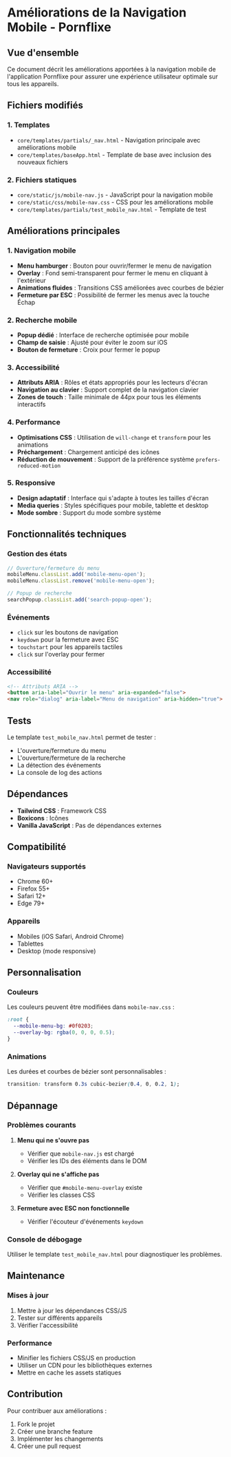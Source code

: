 # Améliorations de la Navigation Mobile - Pornflixe

## Vue d'ensemble

Ce document décrit les améliorations apportées à la navigation mobile de l'application Pornflixe pour assurer une expérience utilisateur optimale sur tous les appareils.

## Fichiers modifiés

### 1. Templates
- `core/templates/partials/_nav.html` - Navigation principale avec améliorations mobile
- `core/templates/baseApp.html` - Template de base avec inclusion des nouveaux fichiers

### 2. Fichiers statiques
- `core/static/js/mobile-nav.js` - JavaScript pour la navigation mobile
- `core/static/css/mobile-nav.css` - CSS pour les améliorations mobile
- `core/templates/partials/test_mobile_nav.html` - Template de test

## Améliorations principales

### 1. Navigation mobile
- **Menu hamburger** : Bouton pour ouvrir/fermer le menu de navigation
- **Overlay** : Fond semi-transparent pour fermer le menu en cliquant à l'extérieur
- **Animations fluides** : Transitions CSS améliorées avec courbes de bézier
- **Fermeture par ESC** : Possibilité de fermer les menus avec la touche Échap

### 2. Recherche mobile
- **Popup dédié** : Interface de recherche optimisée pour mobile
- **Champ de saisie** : Ajusté pour éviter le zoom sur iOS
- **Bouton de fermeture** : Croix pour fermer le popup

### 3. Accessibilité
- **Attributs ARIA** : Rôles et états appropriés pour les lecteurs d'écran
- **Navigation au clavier** : Support complet de la navigation clavier
- **Zones de touch** : Taille minimale de 44px pour tous les éléments interactifs

### 4. Performance
- **Optimisations CSS** : Utilisation de `will-change` et `transform` pour les animations
- **Préchargement** : Chargement anticipé des icônes
- **Réduction de mouvement** : Support de la préférence système `prefers-reduced-motion`

### 5. Responsive
- **Design adaptatif** : Interface qui s'adapte à toutes les tailles d'écran
- **Media queries** : Styles spécifiques pour mobile, tablette et desktop
- **Mode sombre** : Support du mode sombre système

## Fonctionnalités techniques

### Gestion des états
```javascript
// Ouverture/fermeture du menu
mobileMenu.classList.add('mobile-menu-open');
mobileMenu.classList.remove('mobile-menu-open');

// Popup de recherche
searchPopup.classList.add('search-popup-open');
```

### Événements
- `click` sur les boutons de navigation
- `keydown` pour la fermeture avec ESC
- `touchstart` pour les appareils tactiles
- `click` sur l'overlay pour fermer

### Accessibilité
```html
<!-- Attributs ARIA -->
<button aria-label="Ouvrir le menu" aria-expanded="false">
<nav role="dialog" aria-label="Menu de navigation" aria-hidden="true">
```

## Tests

Le template `test_mobile_nav.html` permet de tester :
- L'ouverture/fermeture du menu
- L'ouverture/fermeture de la recherche
- La détection des événements
- La console de log des actions

## Dépendances

- **Tailwind CSS** : Framework CSS
- **Boxicons** : Icônes
- **Vanilla JavaScript** : Pas de dépendances externes

## Compatibilité

### Navigateurs supportés
- Chrome 60+
- Firefox 55+
- Safari 12+
- Edge 79+

### Appareils
- Mobiles (iOS Safari, Android Chrome)
- Tablettes
- Desktop (mode responsive)

## Personnalisation

### Couleurs
Les couleurs peuvent être modifiées dans `mobile-nav.css` :
```css
:root {
  --mobile-menu-bg: #0f0203;
  --overlay-bg: rgba(0, 0, 0, 0.5);
}
```

### Animations
Les durées et courbes de bézier sont personnalisables :
```css
transition: transform 0.3s cubic-bezier(0.4, 0, 0.2, 1);
```

## Dépannage

### Problèmes courants

1. **Menu qui ne s'ouvre pas**
   - Vérifier que `mobile-nav.js` est chargé
   - Vérifier les IDs des éléments dans le DOM

2. **Overlay qui ne s'affiche pas**
   - Vérifier que `#mobile-menu-overlay` existe
   - Vérifier les classes CSS

3. **Fermeture avec ESC non fonctionnelle**
   - Vérifier l'écouteur d'événements `keydown`

### Console de débogage
Utiliser le template `test_mobile_nav.html` pour diagnostiquer les problèmes.

## Maintenance

### Mises à jour
1. Mettre à jour les dépendances CSS/JS
2. Tester sur différents appareils
3. Vérifier l'accessibilité

### Performance
- Minifier les fichiers CSS/JS en production
- Utiliser un CDN pour les bibliothèques externes
- Mettre en cache les assets statiques

## Contribution

Pour contribuer aux améliorations :
1. Fork le projet
2. Créer une branche feature
3. Implémenter les changements
4. Créer une pull request
